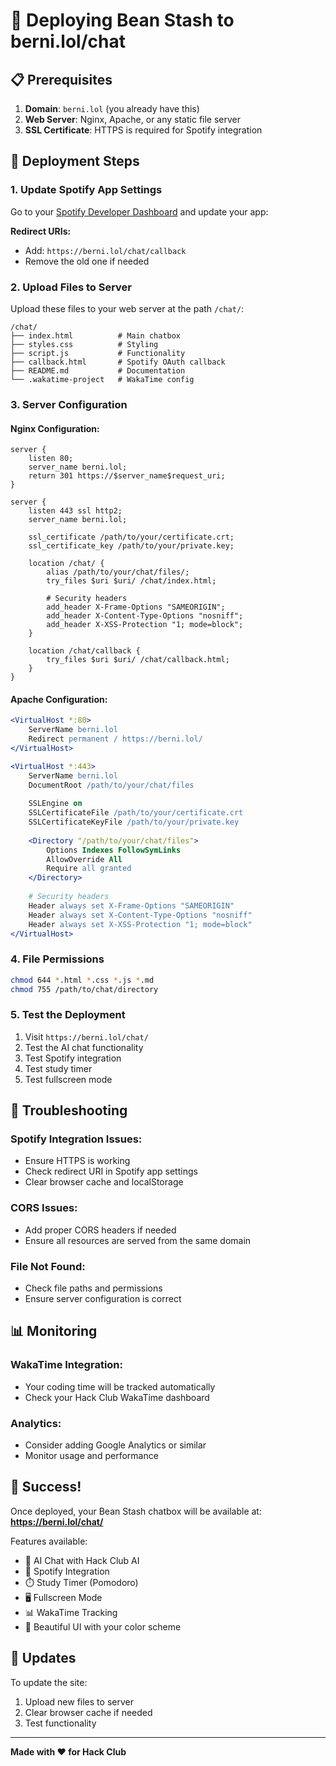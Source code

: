 # 🚀 Deploying Bean Stash to berni.lol/chat

## 📋 Prerequisites

1. **Domain**: `berni.lol` (you already have this)
2. **Web Server**: Nginx, Apache, or any static file server
3. **SSL Certificate**: HTTPS is required for Spotify integration

## 🎯 Deployment Steps

### 1. **Update Spotify App Settings**

Go to your [Spotify Developer Dashboard](https://developer.spotify.com/dashboard) and update your app:

**Redirect URIs:**
- Add: `https://berni.lol/chat/callback`
- Remove the old one if needed

### 2. **Upload Files to Server**

Upload these files to your web server at the path `/chat/`:

```
/chat/
├── index.html          # Main chatbox
├── styles.css          # Styling
├── script.js           # Functionality
├── callback.html       # Spotify OAuth callback
├── README.md           # Documentation
└── .wakatime-project   # WakaTime config
```

### 3. **Server Configuration**

#### **Nginx Configuration:**
```nginx
server {
    listen 80;
    server_name berni.lol;
    return 301 https://$server_name$request_uri;
}

server {
    listen 443 ssl http2;
    server_name berni.lol;
    
    ssl_certificate /path/to/your/certificate.crt;
    ssl_certificate_key /path/to/your/private.key;
    
    location /chat/ {
        alias /path/to/your/chat/files/;
        try_files $uri $uri/ /chat/index.html;
        
        # Security headers
        add_header X-Frame-Options "SAMEORIGIN";
        add_header X-Content-Type-Options "nosniff";
        add_header X-XSS-Protection "1; mode=block";
    }
    
    location /chat/callback {
        try_files $uri $uri/ /chat/callback.html;
    }
}
```

#### **Apache Configuration:**
```apache
<VirtualHost *:80>
    ServerName berni.lol
    Redirect permanent / https://berni.lol/
</VirtualHost>

<VirtualHost *:443>
    ServerName berni.lol
    DocumentRoot /path/to/your/chat/files
    
    SSLEngine on
    SSLCertificateFile /path/to/your/certificate.crt
    SSLCertificateKeyFile /path/to/your/private.key
    
    <Directory "/path/to/your/chat/files">
        Options Indexes FollowSymLinks
        AllowOverride All
        Require all granted
    </Directory>
    
    # Security headers
    Header always set X-Frame-Options "SAMEORIGIN"
    Header always set X-Content-Type-Options "nosniff"
    Header always set X-XSS-Protection "1; mode=block"
</VirtualHost>
```

### 4. **File Permissions**

```bash
chmod 644 *.html *.css *.js *.md
chmod 755 /path/to/chat/directory
```

### 5. **Test the Deployment**

1. Visit `https://berni.lol/chat/`
2. Test the AI chat functionality
3. Test Spotify integration
4. Test study timer
5. Test fullscreen mode

## 🔧 **Troubleshooting**

### **Spotify Integration Issues:**
- Ensure HTTPS is working
- Check redirect URI in Spotify app settings
- Clear browser cache and localStorage

### **CORS Issues:**
- Add proper CORS headers if needed
- Ensure all resources are served from the same domain

### **File Not Found:**
- Check file paths and permissions
- Ensure server configuration is correct

## 📊 **Monitoring**

### **WakaTime Integration:**
- Your coding time will be tracked automatically
- Check your Hack Club WakaTime dashboard

### **Analytics:**
- Consider adding Google Analytics or similar
- Monitor usage and performance

## 🎉 **Success!**

Once deployed, your Bean Stash chatbox will be available at:
**https://berni.lol/chat/**

Features available:
- 🤖 AI Chat with Hack Club AI
- 🎵 Spotify Integration
- ⏱️ Study Timer (Pomodoro)
- 🖥️ Fullscreen Mode
- 📊 WakaTime Tracking
- 🎨 Beautiful UI with your color scheme

## 🔄 **Updates**

To update the site:
1. Upload new files to server
2. Clear browser cache if needed
3. Test functionality

---

**Made with ❤️ for Hack Club** 